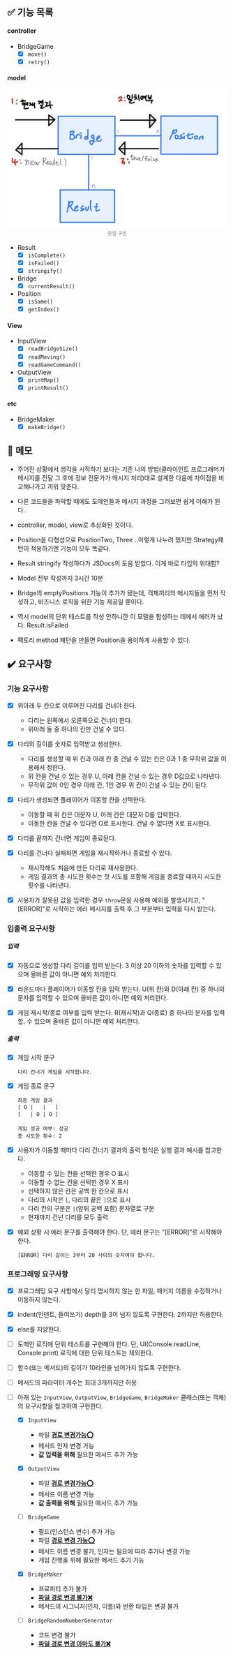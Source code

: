 ## ✅ 기능 목록

#### controller

- BridgeGame
	- [x] `move()`
	- [x] `retry()`

#### model

<figure style="margin: 1rem auto; max-width: 35rem;">
    <img src="./models.jpg" alt="img"/>
    <figcaption style="text-align:center; font-size:0.8em; color:gray;">모델 구조</figcaption>
</figure>

- Result
	- [x] `isComplete()`
	- [x] `isFailed()`
	- [x] `stringify()`
- Bridge
	- [x] `currentResult()`
- Position
	- [x] `isSame()`
	- [x] `getIndex()`

#### View

- InputView
	- [x] `readBridgeSize()`
	- [x] `readMoving()`
	- [x] `readGameCommand()`
- OutputView
	- [x] `printMap()`
	- [x] `printResult()`

#### etc
- BridgeMaker
	- [x] `makeBridge()`

## 📝 메모

- 주어진 상황에서 생각을 시작하기 보다는 기존 나의 방법(클라이언트 프로그래머가 메시지를 전달 그 후에 정보 전문가가 메시지 처리)대로 설계한 다음에 차이점을 비교해나가고 끼워 맞춘다.
- 다른 코드들을 파악할 때에도 도메인들과 메시지 과정을 그려보면 쉽게 이해가 된다.
- controller, model, view로 추상화된 것이다.
- Position을 다형성으로 PositionTwo, Three ..이렇게 나누려 했지만 Strategy패턴이 적용하기엔 기능이 모두 똑같다.
- Result stringify 작성하다가 JSDocs의 도움 받았다. 이게 바로 타입의 위대함?
- Model 전부 작성까지 3시간 10분
- Bridge의 emptyPositions 기능이 추가가 됐는데, 객체끼리의 메시지들을 먼저 작성하고, 비즈니스 로직을 위한 기능 제공일 뿐이다.
- 역시 model의 단위 테스트를 작성 안하니깐 이 모델을 합성하는 데에서 에러가 났다. Result.isFailed

- 팩토리 method 패턴을 만들면 Position을 용이하게 사용할 수 있다.

## ✔️ 요구사항

### 기능 요구사항

- [x] 위아래 두 칸으로 이루어진 다리를 건너야 한다.
	- 다리는 왼쪽에서 오른쪽으로 건너야 한다.
	- 위아래 둘 중 하나의 칸만 건널 수 있다.
- [x] 다리의 길이를 숫자로 입력받고 생성한다.
	- 다리를 생성할 때 위 칸과 아래 칸 중 건널 수 있는 칸은 0과 1 중 무작위 값을 이용해서 정한다.
	- 위 칸을 건널 수 있는 경우 U, 아래 칸을 건널 수 있는 경우 D값으로 나타낸다.
	- 무작위 값이 0인 경우 아래 칸, 1인 경우 위 칸이 건널 수 있는 칸이 된다.
- [x] 다리가 생성되면 플레이어가 이동할 칸을 선택한다.
	- 이동할 때 위 칸은 대문자 U, 아래 칸은 대문자 D를 입력한다.
	- 이동한 칸을 건널 수 있다면 O로 표시한다. 건널 수 없다면 X로 표시한다.
- [x] 다리를 끝까지 건너면 게임이 종료된다.
- [x] 다리를 건너다 실패하면 게임을 재시작하거나 종료할 수 있다.
	- 재시작해도 처음에 만든 다리로 재사용한다.
	- 게임 결과의 총 시도한 횟수는 첫 시도를 포함해 게임을 종료할 때까지 시도한 횟수를 나타낸다.
- [x] 사용자가 잘못된 값을 입력한 경우 `throw`문을 사용해 예외를 발생시키고, "[ERROR]"로 시작하는 에러 메시지를 출력 후 그 부분부터 입력을 다시 받는다.



### 입출력 요구사항

##### 입력

- [x] 자동으로 생성할 다리 길이를 입력 받는다. 3 이상 20 이하의 숫자를 입력할 수 있으며 올바른 값이 아니면 예외 처리한다.

- [x] 라운드마다 플레이어가 이동할 칸을 입력 받는다. U(위 칸)와 D(아래 칸) 중 하나의 문자를 입력할 수 있으며 올바른 값이 아니면 예외 처리한다.

- [x] 게임 재시작/종료 여부를 입력 받는다. R(재시작)과 Q(종료) 중 하나의 문자를 입력할. 수 있으며 올바른 값이 아니면 예외 처리한다.

##### 출력

- [x] 게임 시작 문구

	```
	다리 건너기 게임을 시작합니다.
	```

	

- [x] 게임 종료 문구

	```
	최종 게임 결과
	[ O |   |   ]
	[   | O | O ]
	
	게임 성공 여부: 성공
	총 시도한 횟수: 2
	```

- [x] 사용자가 이동할 때마다 다리 건너기 결과의 출력 형식은 실행 결과 예시를 참고한다.

	- 이동할 수 있는 칸을 선택한 경우 O 표시
	- 이동할 수 없는 칸을 선택한 경우 X 표시
	- 선택하지 않은 칸은 공백 한 칸으로 표시
	- 다리의 시작은 `[`, 다리의 끝은 `]`으로 표시
	- 다리 칸의 구분은 `|`(앞뒤 공백 포함) 문자열로 구분
	- 현재까지 건넌 다리를 모두 출력

- [x] 예외 상황 시 에러 문구를 출력해야 한다. 단, 에러 문구는 "[ERROR]"로 시작해야 한다.

	```
	[ERROR] 다리 길이는 3부터 20 사이의 숫자여야 합니다.
	```



### 프로그래밍 요구사항

- [x] 프로그래밍 요구 사항에서 달리 명시하지 않는 한 파일, 패키지 이름을 수정하거나 이동하지 않는다.

- [x] indent(인덴트, 들여쓰기) depth를 3이 넘지 않도록 구현한다. 2까지만 허용한다.

- [x] else를 지양한다.

- [ ] 도메인 로직에 단위 테스트를 구현해야 한다. 단, UI(Console.readLine, Console.print) 로직에 대한 단위 테스트는 제외한다.

- [ ] 함수(또는 메서드)의 길이가 10라인을 넘어가지 않도록 구현한다.

- [ ] 메서드의 파라미터 개수는 최대 3개까지만 허용

- [ ] 아래 있는 `InputView`, `OutputView`, `BridgeGame`, `BridgeMaker` 클래스(또는 객체)의 요구사항을 참고하여 구현한다.

	- [x] `InputView`
		- 파일 **<u>경로 변경가능⭕️</u>**
		- 메서드 인자 변경 가능
		- **값 입력을 위해** 필요한 메서드 추가 가능

	- [x] `OutputView`
		- 파일 **<u>경로 변경가능⭕️</u>**
		- 메서드 이름 변경 가능
		- **값 출력을 위해** 필요한 메서드 추가 가능
	- [ ] `BridgeGame`
		- 필드(인스턴스 변수) 추가 가능
		- 파일 **<u>경로 변경 가능⭕️</u>**
		- 메서드 이름 변경 불가, 인자는 필요에 따라 추가나 변경 가능
		- 게임 진행을 위해 필요한 메서드 추가 가능
	- [x] `BridgeMaker`
		- 프로퍼티 추가 불가
		- **<u>파일 경로 변경 불가❌</u>**
		- 메서드의 시그니처(인자, 이름)와 반환 타입은 변경 불가
	- [ ] `BridgeRandomNumberGenerator`
		- 코드 변경 불가
		- <u>**파일 경로 변경 아마도 불가❌**</u>

